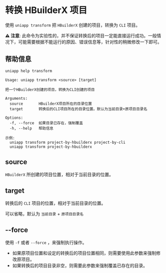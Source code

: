 # 转换 HBuilderX 项目

使用 `uniapp transform` 把 `HBuilderX` 创建的项目，转换为 `CLI` 项目。

**⚠️ 注意**: 此命令为实验性的，并不保证转换后的项目一定能直接运行成功。一般情况下，可能需要根据不能运行的原因、错误信息等，针对性的稍微修改一下即可。

## 帮助信息

```bash
uniapp help transform
```

```
Usage: uniapp transform <source> [target]

把一个HBuilderX创建的项目，转换为CLI创建的项目

Arguments:
  source       HBuilderX项目所在的目录位置
  target       转换后的CLI项目所在的目录位置。默认为当前目录+原项目目录名

Options:
  -f, --force  如果目录已存在，强制覆盖
  -h, --help   帮助信息

示例:
  uniapp transform project-by-hbuilderx project-by-cli
  uniapp transform project-by-hbuilderx
```

## source

`HBuilderX` 所创建的项目位置，相对于当前目录的位置。

## target

转换后的 `CLI` 项目的位置，相对于当前目录的位置。

可以省略，默认为 `当前目录` + `原项目目录名`

## --force

使用 `-f` 或者 `--force` ，来强制执行操作。

- 如果原项目位置和设定的转换后的项目位置相同，则需要使用此参数来强制修改原项目。
- 如果转换后的项目目录非空，则需要此参数来强制覆盖已存在的目录。
